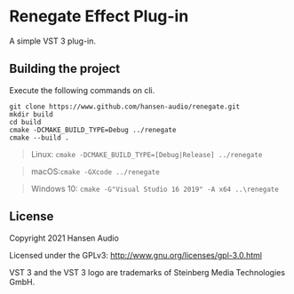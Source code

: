 # Renegate Effect Plug-in

A simple VST 3 plug-in.

## Building the project

Execute the following commands on cli.

```
git clone https://www.github.com/hansen-audio/renegate.git
mkdir build
cd build
cmake -DCMAKE_BUILD_TYPE=Debug ../renegate
cmake --build .
```

> Linux: ```cmake -DCMAKE_BUILD_TYPE=[Debug|Release] ../renegate```

> macOS:```cmake -GXcode ../renegate```

> Windows 10: ```cmake -G"Visual Studio 16 2019" -A x64 ..\renegate```

## License

Copyright 2021 Hansen Audio

Licensed under the GPLv3: http://www.gnu.org/licenses/gpl-3.0.html

VST 3 and the VST 3 logo are trademarks of Steinberg Media Technologies GmbH.
